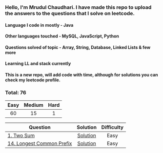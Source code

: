 ### Hello, I'm Mrudul Chaudhari. I have made this repo to upload the answers to the questions that I solve on leetcode.
#### Language I code in mostly - Java
#### Other languages touched - MySQL, JavaScript, Python

#### Questions solved of topic - Array, String, Database, Linked Lists & few more

#### Learning LL and stack currently

#### This is a new repo, will add code with time, although for solutions you can check my leetcode profile.


### Total: 76

|  Easy  | Medium | Hard |
|:------:|:------:|:----:|
|   60   |   15   |  1   | 

| Question | Solution | Difficulty |
|------------------------------------------------------------------------------------------------------------------------------------------------------------|:---------------------------------------------------------------------------------------------------------------------------------:|:----------:|
| [1. Two Sum](https://leetcode.com/problems/two-sum/) | [Solution](https://github.com/mrudulchaudhari/leetcode/blob/main/src/array/TwoSum.java) | Easy |
| [14. Longest Common Prefix](https://leetcode.com/problems/longest-common-prefix/description/) | [Solution](https://github.com/mrudulchaudhari/leetcode/blob/main/src/string/LongestCommonPrefix.java) | Easy |

